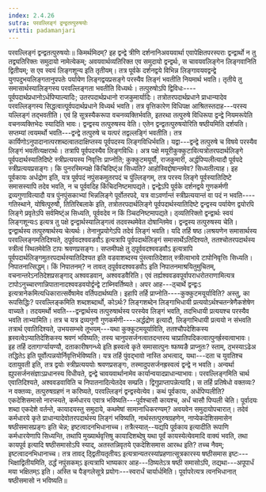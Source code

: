 ```yaml
---
index: 2.4.26
sutra: परवल्लिङ्गं द्वन्द्वतत्पुरुषयोः
vritti: padamanjari
---
```


 परवल्लिङ्गं द्वन्द्वतत्पुरुषयोः॥ किमर्थमिदम्? इह द्वन्द्वे त्रीणि दर्शनानिअवयवार्था एवापेक्षितपरस्पराः द्वन्द्वार्थो न तु तद्व्यतिरिक्तः समुदायो नामेत्येकम्; अवयवार्थव्यतिरिक्त एव समुदायो द्वन्द्वर्थः, स चावयवलिङ्गेन लिङ्गवानिति द्वितीयम्; स एव स्वयं लिङ्गशून्य इति तृतीयम्। तत्र पूर्वके दर्शनद्वये विभिन्न लिङ्गावयवद्वन्द्वे युगपदुभयलिङ्गतानुपपतेः पर्यायेण लिङ्गद्वयप्रसङ्गे परस्यैव लिङ्गं भवतीति नियमार्थ भवति। तृतीये तु समासार्थस्यालिङ्गस्य परवल्लिङ्गता भवतीति विध्यर्थः। तत्पुरुषोऽपि द्विविधः----पूर्वपदार्थप्रधानोऽर्धपिप्पाल्यादिः; उतरपदार्थप्रधानो राजकुमार्यादिः। तत्रोतरपदार्थप्रधाने प्राधान्यादेव परवल्लिङ्गस्य सिद्धत्वात्पूर्वपदार्थप्रधाने विध्यर्थ भवति। तत्र वृत्तिकारेण विधिपक्ष आश्रितस्तदाह---परस्य यल्लिङ्गं तद्भवतीति। एवं हि सूत्रस्यैकरूपा वचनव्यक्तिर्भवति, इतरथा तत्पुरुषे विधिरूपा द्वन्द्वे नियमरूपेति वचनव्यक्तिभेदः स्यादिति भावः। द्वन्द्वस्य तत्पुरुषस्य वेति। एतेन द्वन्द्वतत्पुरुषयोरिति षष्ठीयमिति दर्शयति। सप्तम्यां त्वयमर्थो भवति---द्वन्द्वे तत्पुरुषे च यत्परं तद्वल्लङ्गिं भवतीति। तत्र कार्यिणोऽनुपादानात्परशब्दत्वातदाक्षिप्तस्य पूर्वपदस्य लिङ्गविधिर्भवति। यद्वा---द्वन्द्वे तत्पुरुषे च विषये परस्यैव लिङ्गं भवतीत्यक्षरार्थः। तत्रापि पूर्वपदस्यैव लिङ्गविधिः। अत्र पक्षे मयूरीकुक्कुटावित्यत्रोतरपदार्थलिङ्गे पूर्वपदार्थस्यातिदिष्टे स्त्रीप्रत्ययस्य निवृत्तिः प्राप्नोति; कुक्कुटमयूर्यौ, राजकुमारी, अर्द्धपिप्पलीत्यादौ पूर्वपदे स्त्रीप्रत्ययप्रसङ्गः। कि पुनरस्मिन्पक्षे किंचिदिष्ट्ंअ सिध्यति? आहोस्विद्दोषान्तमेव? सिध्यतीत्याह। इह पूर्वकायः अर्धद्रोण इति, यत्र पूर्वपदं नपुंसकमुतरपदं च पुंल्लिङ्गम्, तत्र परस्य लिङ्गे पूर्वस्यातिदिष्टे समासस्यापि तदेव भवति, न च पूर्ववदिह किंचिदनिष्टमापद्यते। द्वन्द्वेऽपि पूर्वके दर्शनद्वये गुणकर्मणी द्रव्यगुणावित्यादौ यत्र पुंनपुंसकाभ्यां भिन्नलिङ्गे पूर्वोतरपदे, यत्र वाऽवर्णान्तं स्त्रीप्रत्ययान्तं वा पदं न भवति----गतिस्थाने, योषित्पूरुषौ, तितिरिबलाके इति, तत्रोतरपदार्थलिङ्गे पूर्वपदार्थस्यातिदिष्टे द्वन्द्वस्य पर्यायेण द्वयोरपि लिङ्गे प्रवृतेऽपि सर्वमिष्ट्ंअ सिध्यति, पूर्ववदेव न किं ञ्चिदनिष्टमापद्यते। ठ्व्यतिरिक्तो द्वन्द्वार्थः स्वयं लिङ्गशून्यःऽ इत्यत्र तु पक्षे द्वन्द्वार्थस्यालिङ्गत्वं तदवस्थमेवेत दोषान्तिमेव। द्वन्द्वस्य तत्पुरुषस्य चेति। द्वन्द्वार्थस्य तत्पुरुषार्थस्य चेत्यर्थः। तेनानुप्रयोगेऽपि तदेवं लिङ्गं भवति। यदि तर्हि षष्ठ।लश्रयणेन समासार्थस्य परवल्लिङ्गमतिदिश्यते, ठ्पूर्ववदश्ववडवौऽ इत्यत्रापि पूर्वपदार्थलिङ्गं समासार्थेऽतिदिश्यते, ततश्चोतरपदार्थस्य स्त्रीत्वं स्थितमेवेति टापः श्रवणप्रसङ्गः। सप्तमीपक्षे तु ठ्पूर्ववदश्ववडवौऽ इत्यत्रापि पूर्वपदार्थलिङ्गमुतरपदार्थस्यातिदिश्यत इति वडवाशब्दस्य पुंस्त्वातिदेशात् स्त्रीत्वाभावे टापोनिवृत्तिः सिध्यति। निपातनात्सिद्धम्। किं निपातनम्? न तावत् ठ्पूर्ववदश्ववडवौऽ इति निपातनमाश्रयितुमुचितम्, वचनान्तरेऽनतिदेशप्रसङ्गाद् अश्ववडवान्, अश्ववडवैरिति। एवं तर्ह्यश्ववडवपूर्वापराधरोतराणामित्यत्र टापोऽनुच्चारणान्निपातानादश्ववडवयोर्द्वन्द्वे टाब्निवर्तिष्यते। अपर आह---ठ्चार्थे द्वन्द्वःऽ इत्यत्रानेकमित्यधिकारात्सर्वेषामेव वर्तिपदार्थष्यति। इहापि तर्हि प्राप्नोति----कुक्कुटमयूर्याविति? अस्तु, का रूपसिद्धिः? परवल्लिङ्कमिति शब्दशब्दार्थो, कोऽर्थः? लिङ्गशब्देन लिङ्गाभिधायी प्रत्ययोऽर्थश्चतन्त्रेणैकशेषेण वाच्यते। तदयमर्थो भवति---द्वन्द्वार्थस्य तत्पुरुषार्थस्य परस्येव लिङ्गं भवति, तदभिधायी प्रत्ययश्च परस्यैव भवति ताभ्यामिति। तत्र च यत्र द्रव्यगुणौ गुणकर्मणी----अर्द्धद्रोण इत्यादौ, लिङ्गाभिधायी प्रत्ययो न संभवति तत्रार्थ एवातिदिश्यते, उभयसम्भवे तूभयम्---यथा कुक्कुटमयूर्याविति, ततश्चौपदेशिकस्य ह्रस्वत्वेऽप्यातिदेशिकस्य श्रवणं भविष्यति; तस्य चानुपसर्जनत्वातदन्तस्य चाप्रातिपदिकत्वात्पुनर्ह्रस्वत्वाभावः। इह तर्हि दतागार्ग्यायण्यौ, दताकारीषगन्ध्ये इति ह्रस्वत्वे कृते समासात्पुनः ष्फष्यङै प्राप्नुतः? स्ताम्, ठ्भस्याऽढेअ तद्धितेऽ इति पूर्वोत्पन्नयोर्निवृत्तिर्भविष्यति। यत्र तर्हि पुंवद्भावो नास्ति अभत्वाद्, यथा---दता च युवतिश्च दतायुवती इति, तत्र द्वयोः स्त्रीप्रत्यययोः श्रवणप्रसङ्गः, तस्मादुपसर्जनह्रस्वत्वं द्वन्द्वे न भवति। अन्वर्था ह्युपसर्जनसंज्ञाऽप्रधानस्य विधीयते, द्वन्द्वे चावयवार्थानामेव कार्यान्वयादप्राधान्याभावः। परवल्लिङ्गमिति चार्थ एवातिदिश्यते, अश्ववडवाविति च निपातनादित्येतदेव सम्प्रति। द्विगुप्राप्तापन्नेत्यादि। स तर्हि प्रतिषेधो वक्तव्यः? न वक्तव्यः, तत्पुरुषग्रहणं न करिष्यते, परवल्लिङ्गं द्वन्द्वस्येत्येव। कथं पूर्वकायः, अर्धपिप्पलीति? एकदेशिसमासो नारप्स्यते, कर्मधारय एवात्र भविष्यति---पूर्वश्चासौ कायश्च, अर्धं चासौ पिप्पली चेति। पूर्वादयः शब्दा एकदेशे वर्तन्ते, कायादयस्तु समुदाये, कथमेषां सामानाधिकरण्यम्? अवयवेन समुदायोपचारात्। तदेवं कर्मधारये कृते प्राधान्यादेवोतरपदार्थस्य लिङ्गं भविष्यति, नार्थस्तत्पुरुषग्रहणेन, नाप्येकदेशिसमासेन षष्ठीसमासप्रङ्गः इति चेन्न; इष्टत्वादनभिधानाच्च। तत्रैत्स्यात्--यद्यपि पूर्वकाय इत्यादीति रूपाणि कर्मधारयेणापि सिध्यन्ति, तथापि मुख्यार्थवृत्तिषु कायादिशब्देषु यथा पूर्वं कायस्येत्येवमादि वाक्यं भवति, तथा कायपूर्व इत्यादि षष्ठीसमासोऽपि स्याद्, अतस्तन्निवृतये एकदेशिसमास आरब्ध इति? तच्च नैवम्; इष्टत्वादनभिधानाच्च। तत्र तावद् ठ्द्वितीयतृतीयऽ इत्यत्रान्यतरस्यांप्रहणात्सूत्रकारस्य षष्ठीसमास इष्टः---भिक्षाद्वितीयमिति, ठर्द्धं नपुंसकम्ऽ इत्यत्रापि भाष्यकार आह---ठिष्यतेऽत्र षष्ठी समासोऽपि, तद्यथा---अपूपार्धं मया भक्षितम्ऽ इति। अस्ति च पैङ्गलेसूत्रे प्रयोगः---स्वरार्धं चार्यार्धमिति। पूर्वापरेत्यत्र त्वनभिधानात् षष्ठीसमासो न भविष्यति॥
